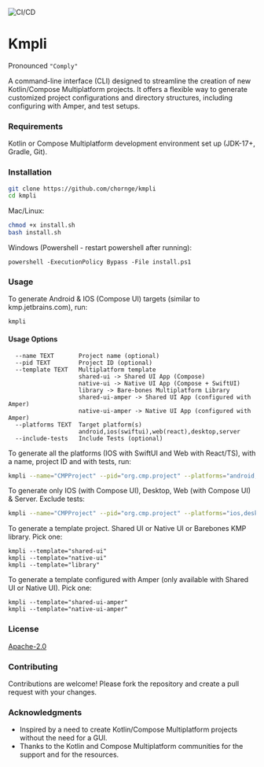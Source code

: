 ![CI/CD](https://github.com/chornge/kmpli/actions/workflows/build.yml/badge.svg?branch=main)

# Kmpli

Pronounced `"Comply"`

A command-line interface (CLI) designed to streamline the creation of new Kotlin/Compose Multiplatform
projects. It offers a flexible way to generate customized project configurations and directory structures, including
configuring with Amper, and test setups.

### Requirements

Kotlin or Compose Multiplatform development environment set up (JDK-17+, Gradle, Git).

### Installation

```bash
git clone https://github.com/chornge/kmpli
cd kmpli
```

Mac/Linux:

```bash
chmod +x install.sh
bash install.sh
```

Windows (Powershell - restart powershell after running):

```
powershell -ExecutionPolicy Bypass -File install.ps1
```

### Usage

To generate Android & IOS (Compose UI) targets (similar to kmp.jetbrains.com), run:

```
kmpli
```

#### Usage Options

```
  --name TEXT       Project name (optional)
  --pid TEXT        Project ID (optional)
  --template TEXT   Multiplatform template
                    shared-ui -> Shared UI App (Compose)
                    native-ui -> Native UI App (Compose + SwiftUI) 
                    library -> Bare-bones Multiplatform Library
                    shared-ui-amper -> Shared UI App (configured with Amper)
                    native-ui-amper -> Native UI App (configured with Amper)
  --platforms TEXT  Target platform(s)
                    android,ios(swiftui),web(react),desktop,server
  --include-tests   Include Tests (optional)
```

To generate all the platforms (IOS with SwiftUI and Web with React/TS), with a name, project ID and with tests, run:

```bash
kmpli --name="CMPProject" --pid="org.cmp.project" --platforms="android,ios(swiftui),desktop,web(react),server" --include-tests
```

To generate only IOS (with Compose UI), Desktop, Web (with Compose UI) & Server. Exclude tests:

```bash
kmpli --name="CMPProject" --pid="org.cmp.project" --platforms="ios,desktop,web,server"
```

To generate a template project. Shared UI or Native UI or Barebones KMP library. Pick one:

```
kmpli --template="shared-ui"
kmpli --template="native-ui"
kmpli --template="library"
```

To generate a template configured with Amper (only available with Shared UI or Native UI). Pick one:

```
kmpli --template="shared-ui-amper"
kmpli --template="native-ui-amper"
```

### License

[Apache-2.0](LICENSE)

### Contributing

Contributions are welcome! Please fork the repository and create a pull request with your changes.

### Acknowledgments

- Inspired by a need to create Kotlin/Compose Multiplatform projects without the need for a GUI.
- Thanks to the Kotlin and Compose Multiplatform communities for the support and for the resources.